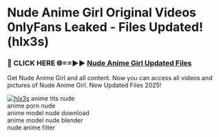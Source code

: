 # Nude Anime Girl Original Videos 0nlyFans Leaked - Files Updated! (hlx3s)

<h3>🔴 CLICK HERE 🌐==►► <a href="https://tinyurl.com/4mcuefdz" rel="nofollow">Nude Anime Girl Updated Files</a></h3>

Get Nude Anime Girl and all content. Now you can access all videos and pictures of Nude Anime Girl. New Updated Files 2025!

[![hlx3s](https://i.imgur.com/StAQSOY.gif)](https://tinyurl.com/4mcuefdz)
anime tits nude<br>
anime porn nude<br>
anime model nude download<br>
anime model nude blender<br>
nude anime filter